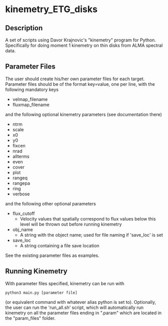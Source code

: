# kinemetry_ETG_disks
## Description
A set of scripts using Davor Krajnovic's "kinemetry" program for Python. Specifically for doing moment 1 kinemetry on thin disks from ALMA spectral data.

## Parameter Files
The user should create his/her own parameter files for each target. Parameter files should be of the format key=value, one per line, with the following mandatory keys
- velmap_filename
- fluxmap_filename

and the following optional kinemetry parameters (see documentation there)
- ntrm
- scale
- x0
- y0
- fixcen
- nrad
- allterms
- even
- cover
- plot
- rangeq
- rangepa
- ring
- verbose

and the following other optional parameters
- flux_cutoff
    - Velocity values that spatially correspond to flux values below this level will be thrown out before running kinemetry
- obj_name
    - A string with the object name; used for file naming if 'save_loc' is set
- save_loc
    - A string containing a file save location

See the existing parameter files as examples.

## Running Kinemetry
With parameter files specified, kinemetry can be run with
```
python3 main.py [parameter file]
```
(or equivalent command with whatever alias python is set to). Optionally, the user can run the 'run_all.sh' script, which will automatically run kinemetry on all the parameter files ending in ".param" which are located in the "param_files" folder.
